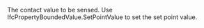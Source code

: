 The contact value to be sensed. Use IfcPropertyBoundedValue.SetPointValue to set the set point value.
